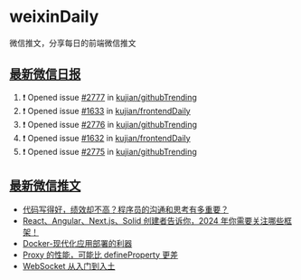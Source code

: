 # weixinDaily
微信推文，分享每日的前端微信推文

## [最新微信日报](https://github.com/kujian/weixinDaily/issues)

<!--START_SECTION:activity-->
1. ❗ Opened issue [#2777](https://github.com/kujian/githubTrending/issues/2777) in [kujian/githubTrending](https://github.com/kujian/githubTrending)
2. ❗ Opened issue [#1633](https://github.com/kujian/frontendDaily/issues/1633) in [kujian/frontendDaily](https://github.com/kujian/frontendDaily)
3. ❗ Opened issue [#2776](https://github.com/kujian/githubTrending/issues/2776) in [kujian/githubTrending](https://github.com/kujian/githubTrending)
4. ❗ Opened issue [#1632](https://github.com/kujian/frontendDaily/issues/1632) in [kujian/frontendDaily](https://github.com/kujian/frontendDaily)
5. ❗ Opened issue [#2775](https://github.com/kujian/githubTrending/issues/2775) in [kujian/githubTrending](https://github.com/kujian/githubTrending)
<!--END_SECTION:activity-->


## [最新微信推文](https://weixin.qdkfweb.cn/)

<!-- BLOG-POST-LIST:START -->
- [代码写得好，绩效却不高？程序员的沟通和思考有多重要？](https://weixin.qdkfweb.cn/40320.html)
- [React、Angular、Next.js、Solid 创建者告诉你，2024 年你需要关注哪些框架！](https://weixin.qdkfweb.cn/40317.html)
- [Docker-现代化应用部署的利器](https://weixin.qdkfweb.cn/40314.html)
- [Proxy 的性能，可能比 defineProperty 更差](https://weixin.qdkfweb.cn/40321.html)
- [WebSocket 从入门到入土](https://weixin.qdkfweb.cn/40318.html)
<!-- BLOG-POST-LIST:END -->
